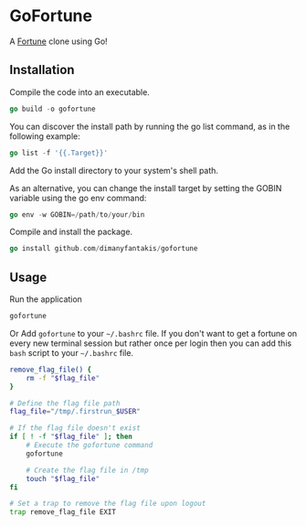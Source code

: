 # GoFortune

A [Fortune](https://en.wikipedia.org/wiki/Fortune_(Unix)) clone using Go!

## Installation

Compile the code into an executable.
```go
go build -o gofortune
```

You can discover the install path by running the go list command, as in the following example:

```go
go list -f '{{.Target}}'
```

Add the Go install directory to your system's shell path.

As an alternative, you can change the install target by setting the GOBIN variable using the go env command:

```go
go env -w GOBIN=/path/to/your/bin
```

Compile and install the package.

```go
go install github.com/dimanyfantakis/gofortune
```

## Usage

Run the application
```go
gofortune
```

Or Add `gofortune` to your `~/.bashrc` file.
If you don't want to get a fortune on every new terminal session but rather once per login then you can add this `bash` script to your `~/.bashrc` file.

```bash
remove_flag_file() {
    rm -f "$flag_file"
}

# Define the flag file path
flag_file="/tmp/.firstrun_$USER"

# If the flag file doesn't exist
if [ ! -f "$flag_file" ]; then
    # Execute the gofortune command
    gofortune

    # Create the flag file in /tmp
    touch "$flag_file"
fi

# Set a trap to remove the flag file upon logout
trap remove_flag_file EXIT
```